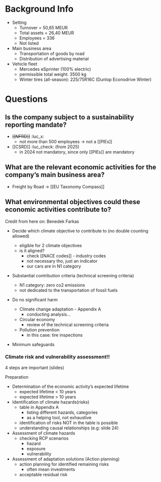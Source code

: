 # Background Info
-  Setting
	- Turnover = 50,65 MEUR
	- Total assets = 26,40 MEUR
	- Employees = 336
	- Not listed
- Main business area
	- Transportation of goods by road
	- Distribution of advertising material
- Vehicle fleet
	- Mercedes eSprinter (100% electric)
	- permissible total weight: 3500 kg
	- Winter tires (all-season): 225/75R16C (Dunlop Econodrive Winter)

# Questions
## Is the company subject to a sustainability reporting mandate?
- ~~[[NFRD]]~~  :luc_x:
	- not more than 500 employees -> not a [[PIEs]]
- [[CSRD]] :luc_check: (from 2025)
	- in 2024 not mandatory, since only [[PIEs]] are mandatory

## What are the relevant economic activities for the company’s main business area?
- Freight by Road -> [[EU Taxonomy Compass]]

## What environmental objectives could these economic activities contribute to?
Credit from here on: Benedek Farkas

- Decide which climate objective to contribute to (no double counting allowed)
	- eligible for 2 climate objectives
	 - is it aligned?
		- check [[NACE codes]] - industry codes
		- not necessary tho, just an indicator 
		- our cars are in N1 category

- Substantial contribution criteria (technical screening criteria)
	- N1 category: zero co2 emissions
	- not dedicated to the transportation of fossil fuels

- Do no significant harm
	- Climate change adaptation - Appendix A
		- conducting analysis…
	- Circular economy
		- review of the technical screening criteria
	- Pollution prevention
		- in this case: tire inspections

- Minimum safeguards 

### Climate risk and vulnerability assessment!!
4 steps are important (slides)

Preparation
- Determination of the economic activity’s expected lifetime
	- expected lifetime < 10 years
	- expected lifetime > 10 years
- Identification of climate hazards(risks)
	- table in Appendix A 
		- listing different hazards, categories
		- as a helping tool, not exhaustive
	- identification of risks NOT in the table is possible
	- understanding causal relationships  (e.g: slide 24)
- Assessment of climate hazards
	- checking RCP scenarios 
		- hazard 
		- exposure
		- vulnerability 
- Assessment of adaptation solutions (Action planning)
	- action planning for identified remaining risks
		- often mean investments 
	- acceptable residual risk
